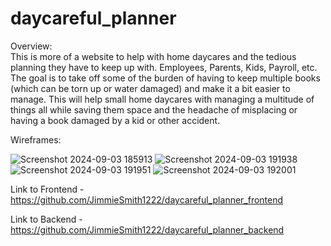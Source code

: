 # daycareful_planner

Overview: <br>
This is more of a website to help with home daycares and the tedious planning they have to keep up with. Employees, Parents, Kids, Payroll, etc. The goal is to take off some of the burden of having to keep multiple books (which can be torn up or water damaged) and make it a bit easier to manage. This will help small home daycares with managing a multitude of things all while saving them space and the headache of misplacing or having a book damaged by a kid or other accident. 

Wireframes: <br>

![Screenshot 2024-09-03 185913](https://github.com/user-attachments/assets/bae6cbcc-e640-44f1-b54a-1e81f4ae6e45)
![Screenshot 2024-09-03 191938](https://github.com/user-attachments/assets/03e1686f-d8d9-4377-acbb-124dea7072f2)
![Screenshot 2024-09-03 191951](https://github.com/user-attachments/assets/8680b82b-827b-4d71-86b8-4c988d411504)
![Screenshot 2024-09-03 192001](https://github.com/user-attachments/assets/afad2392-69cf-45e8-890e-e493ce84b74f)

Link to Frontend - https://github.com/JimmieSmith1222/daycareful_planner_frontend

Link to Backend - https://github.com/JimmieSmith1222/daycareful_planner_backend
